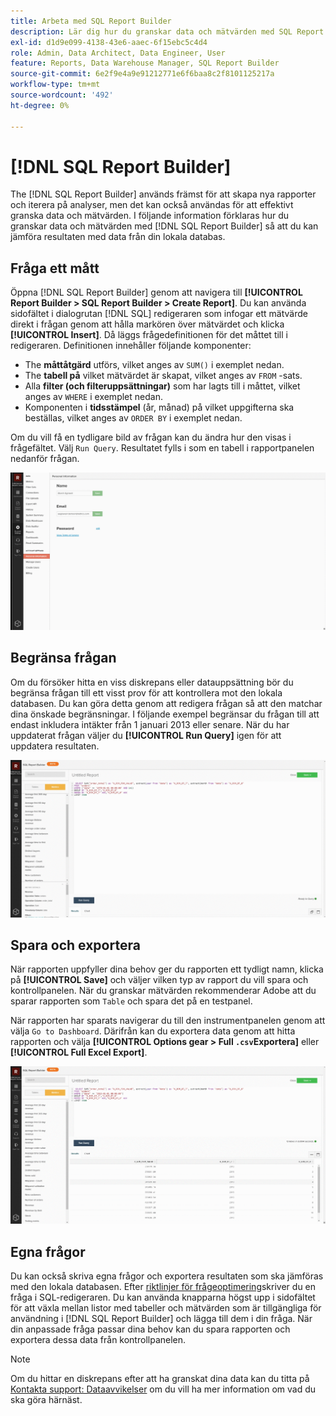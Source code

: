 ```yaml
---
title: Arbeta med SQL Report Builder
description: Lär dig hur du granskar data och mätvärden med SQL Report Builder så att du kan jämföra resultaten med data från din lokala databas.
exl-id: d1d9e099-4138-43e6-aaec-6f15ebc5c4d4
role: Admin, Data Architect, Data Engineer, User
feature: Reports, Data Warehouse Manager, SQL Report Builder
source-git-commit: 6e2f9e4a9e91212771e6f6baa8c2f8101125217a
workflow-type: tm+mt
source-wordcount: '492'
ht-degree: 0%

---
```


# [!DNL SQL Report Builder]

The [!DNL SQL Report Builder] används främst för att skapa nya rapporter och iterera på analyser, men det kan också användas för att effektivt granska data och mätvärden. I följande information förklaras hur du granskar data och mätvärden med [!DNL SQL Report Builder] så att du kan jämföra resultaten med data från din lokala databas.

## Fråga ett mått

Öppna [!DNL SQL Report Builder] genom att navigera till **[!UICONTROL Report Builder > SQL Report Builder > Create Report]**. Du kan använda sidofältet i dialogrutan [!DNL SQL] redigeraren som infogar ett mätvärde direkt i frågan genom att hålla markören över mätvärdet och klicka **[!UICONTROL Insert]**. Då läggs frågedefinitionen för det måttet till i redigeraren. Definitionen innehåller följande komponenter:

- The **måttåtgärd** utförs, vilket anges av `SUM()` i exemplet nedan.
- The **tabell på** vilket mätvärdet är skapat, vilket anges av `FROM` -sats.
- Alla **filter (och filteruppsättningar)** som har lagts till i måttet, vilket anges av `WHERE` i exemplet nedan.
- Komponenten i **tidsstämpel** (år, månad) på vilket uppgifterna ska beställas, vilket anges av `ORDER BY` i exemplet nedan.

Om du vill få en tydligare bild av frågan kan du ändra hur den visas i frågefältet. Välj `Run Query`. Resultatet fylls i som en tabell i rapportpanelen nedanför frågan.

![](../../assets/run-query-results.gif)

## Begränsa frågan

Om du försöker hitta en viss diskrepans eller datauppsättning bör du begränsa frågan till ett visst prov för att kontrollera mot den lokala databasen. Du kan göra detta genom att redigera frågan så att den matchar dina önskade begränsningar. I följande exempel begränsar du frågan till att endast inkludera intäkter från 1 januari 2013 eller senare. När du har uppdaterat frågan väljer du **[!UICONTROL Run Query]** igen för att uppdatera resultaten.

![](../../assets/restricting-query.gif)

## Spara och exportera

När rapporten uppfyller dina behov ger du rapporten ett tydligt namn, klicka på **[!UICONTROL Save]** och väljer vilken typ av rapport du vill spara och kontrollpanelen. När du granskar mätvärden rekommenderar Adobe att du sparar rapporten som `Table` och spara det på en testpanel.

När rapporten har sparats navigerar du till den instrumentpanelen genom att välja `Go to Dashboard`. Därifrån kan du exportera data genom att hitta rapporten och välja **[!UICONTROL Options gear > Full `.csv`Exportera]** eller **[!UICONTROL Full Excel Export]**.

![](../../assets/export-dboard-data.gif)

## Egna frågor

Du kan också skriva egna frågor och exportera resultaten som ska jämföras med den lokala databasen. Efter [riktlinjer för frågeoptimering](../../best-practices/optimizing-your-sql-queries.md)skriver du en fråga i SQL-redigeraren. Du kan använda knapparna högst upp i sidofältet för att växla mellan listor med tabeller och mätvärden som är tillgängliga för användning i [!DNL SQL Report Builder] och lägga till dem i din fråga. När din anpassade fråga passar dina behov kan du spara rapporten och exportera dessa data från kontrollpanelen.

>[!NOTE]
>
>Om du hittar en diskrepans efter att ha granskat dina data kan du titta på [Kontakta support: Dataavvikelser](https://experienceleague.adobe.com/docs/commerce-knowledge-base/kb/troubleshooting/miscellaneous/mbi-data-discrepancies.html) om du vill ha mer information om vad du ska göra härnäst.
